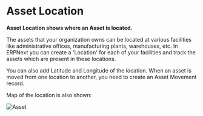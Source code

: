 <!-- add-breadcrumbs -->
# Asset Location

**Asset Location shows where an Asset is located.**

The assets that your organization owns can be located at various facilities like administrative offices, manufacturing plants, warehouses, etc. In ERPNext you can create a 'Location' for each of your facilities and track the assets which are present in these locations.

You can also add Latitude and Longitude of the location. When an asset is moved from one location to another, you need to create an Asset Movement record.

Map of the location is also shown:

<img class="screenshot" alt="Asset" src="{{docs_base_url}}/assets/img/asset/asset_location.png">


